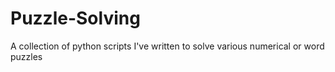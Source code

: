 # Puzzle-Solving
A collection of python scripts I've written to solve various numerical or word puzzles
